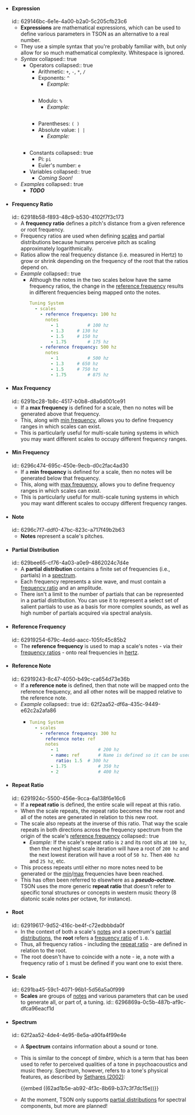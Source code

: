 - #### Expression
  id:: 629146bc-6e1e-4a00-b2a0-5c205cfb23c6
	- **Expressions** are mathematical expressions, which can be used to define various parameters in TSON as an alternative to a real number.
	- They use a simple syntax that you're probably familiar with, but only allow for so much mathematical complexity. Whitespace is ignored.
	- *Syntax*
	  collapsed:: true
		- Operators
		  collapsed:: true
			- Arithmetic: `+`, `-`, `*`, `/`
			- Exponents: `^`
				- *Example:*
				  ```yaml
				  
				  ```
			- Modulo: `%`
				- *Example:*
				  ```yaml
				  
				  ```
			- Parentheses: `( )`
			- Absolute value: `| |`
				- *Example:*
				  ```yaml
				  
				  ```
		- Constants
		  collapsed:: true
			- Pi: `pi`
			- Euler's number: `e`
		- Variables
		  collapsed:: true
			- *Coming Soon!*
	- *Examples*
	  collapsed:: true
		- ***TODO***
- #### Frequency Ratio
  id:: 62918b58-f893-48c9-b530-4102f7f3c173
	- A **frequency ratio** defines a pitch's distance from a given reference or root frequency.
	- Frequency ratios are used when defining [scales](((6291ba45-59c1-4071-96b1-5d56a5a0f999))) and partial distributions because humans perceive pitch as scaling approximately logarithmically.
	- Ratios allow the real frequency distance (i.e. measured in Hertz) to grow or shrink depending on the  frequency of the root that the ratios depend on.
	- *Example*
	  collapsed:: true
		- Although the notes in the two scales below have the same frequency ratios, the change in the [reference frequency](((62919254-679c-4edd-aacc-105fc45c85b2))) results in different frequencies being mapped onto the notes.
		  ```yaml
		  Tuning System
		    - scales
		      - reference frequency: 100 hz
		        notes
		          - 1			# 100 hz
		          - 1.3		# 130 hz
		          - 1.5		# 150 hz
		          - 1.75		# 175 hz
		      - reference frequency: 500 hz
		        notes
		          - 1			# 500 hz
		          - 1.3		# 650 hz
		          - 1.5		# 750 hz
		          - 1.75		# 875 hz
		  ```
- #### Max Frequency
  id:: 6291bc28-1b8c-4517-b0b8-d8a6d001ce91
	- If a **max frequency** is defined for a scale, then no notes will be generated above that frequency.
	- This, along with [min frequency](((6296c474-695c-450e-9ecb-d0c2fac4ad30))), allows you to define frequency ranges in which scales can exist.
	- This is particularly useful for multi-scale tuning systems in which you may want different scales to occupy different frequency ranges.
- #### Min Frequency
  id:: 6296c474-695c-450e-9ecb-d0c2fac4ad30
	- If a **min frequency** is defined for a scale, then no notes will be generated below that frequency.
	- This, along with [max frequency](((6291bc28-1b8c-4517-b0b8-d8a6d001ce91))), allows you to define frequency ranges in which scales can exist.
	- This is particularly useful for multi-scale tuning systems in which you may want different scales to occupy different frequency ranges.
- #### Note
  id:: 6296c7f7-ddf0-47bc-823c-a717f49b2b63
	- **Notes** represent a scale's pitches.
- #### Partial Distribution
  id:: 629bee65-cf76-4a03-a0e9-4862024c7d4e
	- A **partial distribution** contains a finite set of frequencies (i.e., partials) in a [spectrum](((62f2aa52-4de4-4e95-8e5a-a90fa4f99e4e))).
	- Each frequency represents a sine wave, and must contain a [frequency ratio](((62918b58-f893-48c9-b530-4102f7f3c173))) and an amplitude.
	- There isn't a limit to the number of partials that can be represented in a partial distribution. You can use it to represent a select set of salient partials to use as a basis for more complex sounds, as well as high number of partials acquired via spectral analysis.
- #### Reference Frequency
  id:: 62919254-679c-4edd-aacc-105fc45c85b2
	- The **reference frequency** is used to map a scale's notes - via their [frequency ratios](((62918b58-f893-48c9-b530-4102f7f3c173))) - onto real frequencies in [hertz]((https://en.m.wikipedia.org/wiki/Hertz)).
- #### Reference Note
  id:: 62919243-8c47-4050-b49c-ca654d73e36b
	- If a **reference note** is defined, then that note will be mapped onto the reference frequency, and all other notes will be mapped relative to the reference note.
	- *Example*
	  collapsed:: true
	  id:: 62f2aa52-df6a-435c-9449-e62c2a2afa86
		- ```yaml
		  Tuning System
		    - scales
		      - reference frequency: 300 hz
		        reference note: ref
		        notes
		          - 1				# 200 hz
		          - name: ref		# Name is defined so it can be used as a reference note
		            ratio: 1.5	# 300 hz
		          - 1.75			# 350 hz
		          - 2				# 400 hz
		  ```
- #### Repeat Ratio
  id:: 6291924c-5500-456e-9cca-6a138f6e16c6
	- If a **repeat ratio** is defined, the entire scale will repeat at this ratio.
	- When the scale repeats, the repeat ratio becomes the new root and all of the notes are generated in relation to this new root.
	- The scale also repeats at the inverse of this ratio. That way the scale repeats in both directions across the frequency spectrum from the origin of the scale's [reference frequency](((62919254-679c-4edd-aacc-105fc45c85b2)))
	  collapsed:: true
		- *Example:* If the scale's repeat ratio is `2` and its root sits at `100 hz`, then the next highest scale iteration will have a root of `200 hz` and the next lowest iteration will have a root of `50 hz`. Then `400 hz` and `25 hz`, etc.
	- This process repeats until either no more notes need to be generated or the [min](((6296c474-695c-450e-9ecb-d0c2fac4ad30)))/[max](((6291bc28-1b8c-4517-b0b8-d8a6d001ce91))) frequencies have been reached.
	- This has often been referred to elsewhere as a ***pseudo-octave***. TSON uses the more generic **repeat ratio** that doesn't refer to specific tonal structures or concepts in western music theory (8 diatonic scale notes per octave, for instance).
- #### Root
  id:: 62919617-9d52-416c-be4f-c72edbbbda0f
	- In the context of both a scale's [notes](((6296c7f7-ddf0-47bc-823c-a717f49b2b63))) and a spectrum's [partial distributions](((629bee65-cf76-4a03-a0e9-4862024c7d4e))), the **root** refers a [frequency ratio](((62918b58-f893-48c9-b530-4102f7f3c173))) of `1.0`.
	- Thus, all frequency ratios - including the [repeat ratio](((6291924c-5500-456e-9cca-6a138f6e16c6))) - are defined in relation to the root.
	- The root doesn't have to coincide with a note - ie, a note with a frequency ratio of `1` must be defined if you want one to exist there.
- #### Scale
  id:: 6291ba45-59c1-4071-96b1-5d56a5a0f999
	- **Scales** are groups of [notes](((6296c7f7-ddf0-47bc-823c-a717f49b2b63))) and various parameters that can be used to generate all, or part of, a tuning.
	  id:: 6296869a-0c5b-487b-af9c-dfca96eacf1d
- #### Spectrum
  id:: 62f2aa52-4de4-4e95-8e5a-a90fa4f99e4e
	- A **Spectrum** contains information about a sound or tone.
	- This is similar to the concept of *timbre*, which is a term that has been used to refer to perceived qualities of a tone in psychoacoustics and music theory. Spectrum, however, refers to a tone's physical features, as described by [Sethares (2002)](((62ad1af1-aab8-4080-bf6c-32dfe11b7fb4))):
	  
	  {{embed ((62ad1b5e-ab92-4f3c-8b69-b37c3f7dc15e))}}
	- At the moment, TSON only supports [partial distributions](((629bee65-cf76-4a03-a0e9-4862024c7d4e))) for spectral components, but more are planned!